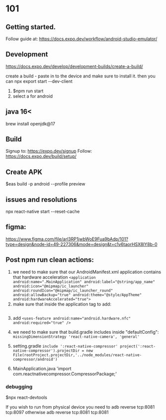 # 101

## Getting started.

Follow guide at: https://docs.expo.dev/workflow/android-studio-emulator/

## Development

https://docs.expo.dev/develop/development-builds/create-a-build/

create a build - paste in to the device and make sure to install it. then you can npx export start --dev-client

1. $npm run start
2. select a for android


## java 16<
brew install openjdk@17 


## Build

Signup to: https://expo.dev/signup
Follow: https://docs.expo.dev/build/setup/

## Create APK

$eas build -p android --profile preview

## issues and resolutions

npx react-native start --reset-cache

## figma:

https://www.figma.com/file/arl3RP1jwbWoE9Fua9bAdp/101?type=design&node-id=49-227306&mode=design&t=c1v6taorHSX8lY8b-0

## Post npm run clean actions:

1. we need to make sure that our AndroidManifest.xml application contains that hardware acceleration
   `<application android:name=".MainApplication" android:label="@string/app_name" android:icon="@mipmap/ic_launcher" android:roundIcon="@mipmap/ic_launcher_round" android:allowBackup="true" android:theme="@style/AppTheme" android:hardwareAccelerated="true">`
2. make sure that inside the application tag to add:

```<meta-data android:name="com.google.mlkit.vision.DEPENDENCIES" android:value="barcode"/>

```

3. add `<uses-feature android:name="android.hardware.nfc" android:required="true" />`

4. we need to make sure that build.gradle includes inside "defaultConfig":
   `missingDimensionStrategy 'react-native-camera', 'general'`
5. setting.gradle `include ':react-native-compressor'
project(':react-native-compressor').projectDir = new File(rootProject.projectDir,'../node_modules/react-native-compressor/android')`
6. MainApplication.java 'import com.reactnativecompressor.CompressorPackage;'

<host-apdu-service xmlns:android="http://schemas.android.com/apk/res/android"
                   android:description="@string/app_name"
                   android:requireDeviceUnlock="false">
<aid-group android:category="other"
             android:description="@string/app_name">

<!-- Create a separate <aid-filer /> node for each NFC application ID, that You intent to emulate/host. -->
<!-- For the NFC Type 4 tag emulation, let's put "D2760000850101" -->
<aid-filter android:name="D2760000850101" />
</aid-group>
</host-apdu-service>

### debugging

$npx react-devtools

If you wish to run from physical device you need to adb reverse tcp:8081 tcp:8097 otherwise adb reverse tcp:8081 tcp:8081
